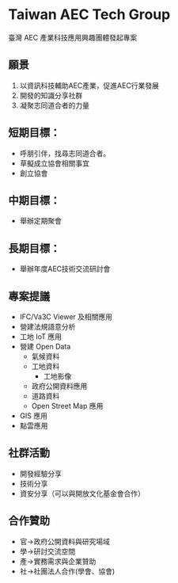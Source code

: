 # Taiwan AEC Tech Group
臺灣 AEC 產業科技應用興趣團體發起專案

## 願景
1.	以資訊科技輔助AEC產業，促進AEC行業發展
2.	開發的知識分享社群
3.	凝聚志同道合者的力量

## 短期目標：
-	呼朋引伴，找尋志同道合者。
-	草擬成立協會相關事宜
-	創立協會

## 中期目標：
-	舉辦定期聚會

## 長期目標：
-	舉辦年度AEC技術交流研討會

## 專案提議
- IFC/Va3C Viewer 及相關應用
- 營建法規語意分析
- 工地 IoT 應用
- 營建 Open Data
  - 氣候資料
  - 工地資料
    - 工地影像
  - 政府公開資料應用
  - 道路資料
  - Open Street Map 應用
- GIS 應用
- 點雲應用
  
## 社群活動
- 開發經驗分享
- 技術分享
- 資安分享（可以與開放文化基金會合作）

## 合作贊助
- 官->政府公開資料與研究場域
-	學->研討交流空間
- 產->實務需求與企業贊助
- 社->社團法人合作(學會、協會)

